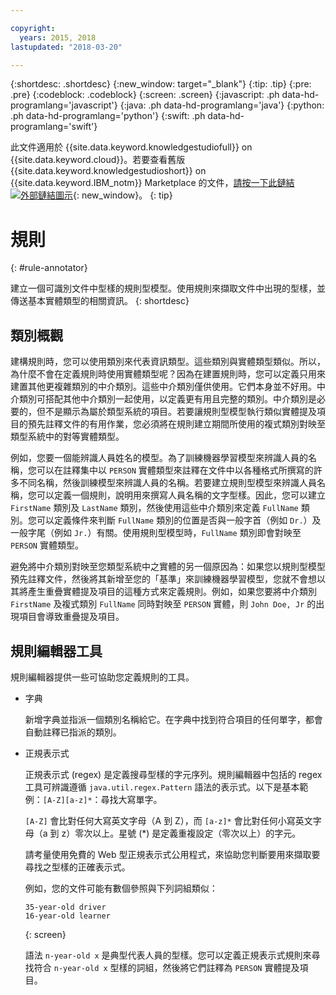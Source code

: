 ```yaml
---

copyright:
  years: 2015, 2018
lastupdated: "2018-03-20"

---
```


{:shortdesc: .shortdesc}
{:new_window: target="_blank"}
{:tip: .tip}
{:pre: .pre}
{:codeblock: .codeblock}
{:screen: .screen}
{:javascript: .ph data-hd-programlang='javascript'}
{:java: .ph data-hd-programlang='java'}
{:python: .ph data-hd-programlang='python'}
{:swift: .ph data-hd-programlang='swift'}

此文件適用於 {{site.data.keyword.knowledgestudiofull}} on {{site.data.keyword.cloud}}。若要查看舊版 {{site.data.keyword.knowledgestudioshort}} on {{site.data.keyword.IBM_notm}} Marketplace 的文件，[請按一下此鏈結 ![外部鏈結圖示](../../icons/launch-glyph.svg "外部鏈結圖示")](https://{DomainName}/docs/services/knowledge-studio/rule-annotator.html){: new_window}。
{: tip}

# 規則
{: #rule-annotator}

建立一個可識別文件中型樣的規則型模型。使用規則來擷取文件中出現的型樣，並傳送基本實體類型的相關資訊。
{: shortdesc}

## 類別概觀

建構規則時，您可以使用類別來代表資訊類型。這些類別與實體類型類似。所以，為什麼不會在定義規則時使用實體類型呢？因為在建置規則時，您可以定義只用來建置其他更複雜類別的中介類別。這些中介類別僅供使用。它們本身並不好用。中介類別可搭配其他中介類別一起使用，以定義更有用且完整的類別。中介類別是必要的，但不是顯示為屬於類型系統的項目。若要讓規則型模型執行類似實體提及項目的預先註釋文件的有用作業，您必須將在規則建立期間所使用的複式類別對映至類型系統中的對等實體類型。

例如，您要一個能辨識人員姓名的模型。為了訓練機器學習模型來辨識人員的名稱，您可以在註釋集中以 `PERSON`
實體類型來註釋在文件中以各種格式所撰寫的許多不同名稱，然後訓練模型來辨識人員的名稱。若要建立規則型模型來辨識人員名稱，您可以定義一個規則，說明用來撰寫人員名稱的文字型樣。因此，您可以建立
`FirstName` 類別及 `LastName` 類別，然後使用這些中介類別來定義 `FullName` 類別。您可以定義條件來判斷
`FullName` 類別的位置是否與一般字首（例如 `Dr.`）及一般字尾（例如 `Jr.`）有關。使用規則型模型時，`FullName`
類別即會對映至 `PERSON` 實體類型。

避免將中介類別對映至您類型系統中之實體的另一個原因為：如果您以規則型模型預先註釋文件，然後將其新增至您的「基準」來訓練機器學習模型，您就不會想以其將產生重疊實體提及項目的這種方式來定義規則。例如，如果您要將中介類別 `FirstName`
及複式類別 `FullName` 同時對映至 `PERSON` 實體，則 `John Doe, Jr` 的出現項目會導致重疊提及項目。

## 規則編輯器工具

規則編輯器提供一些可協助您定義規則的工具。

- 字典

    新增字典並指派一個類別名稱給它。在字典中找到符合項目的任何單字，都會自動註釋已指派的類別。

- 正規表示式

    正規表示式 (regex) 是定義搜尋型樣的字元序列。規則編輯器中包括的 regex 工具可辨識遵循
`java.util.regex.Pattern` 語法的表示式。以下是基本範例：`[A-Z][a-z]*`：尋找大寫單字。

    `[A-Z]` 會比對任何大寫英文字母（A 到 Z），而 `[a-z]*` 會比對任何小寫英文字母（a 到 z）零次以上。星號 (*) 是定義重複設定（零次以上）的字元。

    請考量使用免費的 Web 型正規表示式公用程式，來協助您判斷要用來擷取要尋找之型樣的正確表示式。

    例如，您的文件可能有數個參照與下列詞組類似：

    ```
    35-year-old driver
    16-year-old learner
    ```
    {: screen}

    語法 `n-year-old x` 是典型代表人員的型樣。您可以定義正規表示式規則來尋找符合 `n-year-old x`
型樣的詞組，然後將它們註釋為 `PERSON` 實體提及項目。
